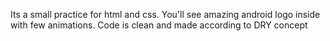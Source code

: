 Its a small practice for html and css.
You'll see amazing android logo inside with few animations.
Code is clean and made according to DRY concept
